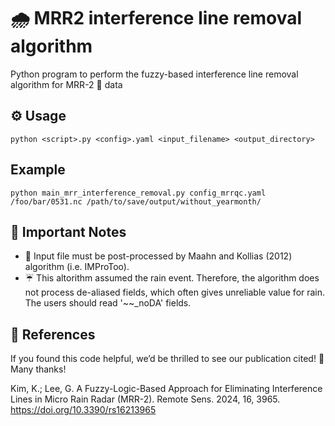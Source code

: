# 🌧️ MRR2 interference line removal algorithm

Python program to perform the fuzzy-based interference line removal algorithm for MRR-2 📡 data

## ⚙️ Usage
```python <script>.py <config>.yaml <input_filename> <output_directory>```

## Example
```python main_mrr_interference_removal.py config_mrrqc.yaml /foo/bar/0531.nc /path/to/save/output/without_yearmonth/```

## 📝 Important Notes
 - 🚨 Input file must be post-processed by Maahn and Kollias (2012) algorithm (i.e. IMProToo).
 - ☔ This altorithm assumed the rain event. Therefore, the algorithm does not process de-aliased fields, which often gives unreliable value for rain. The users should read '~~_noDA' fields.

## 📖 References
If you found this code helpful, we’d be thrilled to see our publication cited! 🙌 Many thanks!

Kim, K.; Lee, G. A Fuzzy-Logic-Based Approach for Eliminating Interference Lines in Micro Rain Radar (MRR-2). Remote Sens. 2024, 16, 3965. https://doi.org/10.3390/rs16213965
